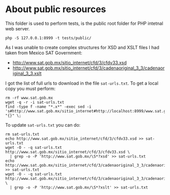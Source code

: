 # About public resources

This folder is used to perform tests, is the public root folder for PHP intetnal web server.

```shell
php -S 127.0.0.1:8999 -t tests/public/
```

As I was unable to create complex structures for XSD and XSLT files I had taken from Mexico SAT Government:

- http://www.sat.gob.mx/sitio_internet/cfd/3/cfdv33.xsd
- http://www.sat.gob.mx/sitio_internet/cfd/3/cadenaoriginal_3_3/cadenaoriginal_3_3.xslt

I got the list of full urls to download in the file `sat-urls.txt`.
To get a local copy you must perform:

```shell
rm -rf www.sat.gob.mx
wget -q -r -i sat-urls.txt
find -type f -name "*.x*" -exec sed -i 's#http://www.sat.gob.mx/sitio_internet#http://localhost:8999/www.sat.gob.mx/sitio_internet#g' "{}" \;
```

To update `sat-urls.txt` you can do:

```shell
rm sat-urls.txt
echo http://www.sat.gob.mx/sitio_internet/cfd/3/cfdv33.xsd >> sat-urls.txt
wget -O - -q sat-urls.txt http://www.sat.gob.mx/sitio_internet/cfd/3/cfdv33.xsd \
  | grep -o -P 'http://www.sat.gob.mx/\S*?xsd' >> sat-urls.txt
echo http://www.sat.gob.mx/sitio_internet/cfd/3/cadenaoriginal_3_3/cadenaoriginal_3_3.xslt >> sat-urls.txt
wget -O - -q sat-urls.txt http://www.sat.gob.mx/sitio_internet/cfd/3/cadenaoriginal_3_3/cadenaoriginal_3_3.xslt \
  | grep -o -P 'http://www.sat.gob.mx/\S*?xslt' >> sat-urls.txt
```
